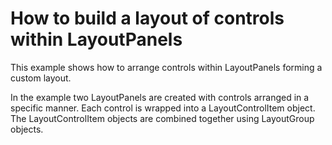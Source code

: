 # How to build a layout of controls within LayoutPanels


<p>This example shows how to arrange controls within LayoutPanels forming a custom layout.</p><p>In the example two LayoutPanels are created with controls arranged in a specific manner. Each control is wrapped into a LayoutControlItem object. The LayoutControlItem objects are combined together using LayoutGroup objects.</p><br />


<br/>


